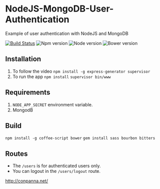# NodeJS-MongoDB-User-Authentication
Example of user authentication with NodeJS and MongoDB

[![Build Status](https://travis-ci.org/ConPanna/NodeJS-MongoDB-User-Authentication.svg?branch=master)](https://travis-ci.org/ConPanna/NodeJS-MongoDB-User-Authentication)
![Npm version](https://img.shields.io/npm/v/npm.svg)
![Node version](https://img.shields.io/node/v/gh-badges.svg)
![Bower version](https://img.shields.io/bower/v/bootstrap.svg)

## Installation
1. To follow the video
````npm install -g express-generator supervisor````
2. To run the app
````npm install````
````supervisor bin/www````

## Requirements
1. ```NODE_APP_SECRET``` environment variable.
2. MongodB

## Build
````npm install -g coffee-script bower````
````gem install sass bourbon bitters````


## Routes
* The ````/users```` is for authenticated users only.
* You can logout in the ````/users/logout```` route.

http://conpanna.net/